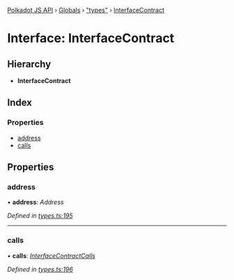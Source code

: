 [Polkadot JS API](../README.md) › [Globals](../globals.md) › ["types"](../modules/_types_.md) › [InterfaceContract](_types_.interfacecontract.md)

# Interface: InterfaceContract

## Hierarchy

* **InterfaceContract**

## Index

### Properties

* [address](_types_.interfacecontract.md#address)
* [calls](_types_.interfacecontract.md#calls)

## Properties

###  address

• **address**: *Address*

*Defined in [types.ts:195](https://github.com/polkadot-js/api/blob/921e329d18/packages/api-contract/src/types.ts#L195)*

___

###  calls

• **calls**: *[InterfaceContractCalls](_types_.interfacecontractcalls.md)*

*Defined in [types.ts:196](https://github.com/polkadot-js/api/blob/921e329d18/packages/api-contract/src/types.ts#L196)*
